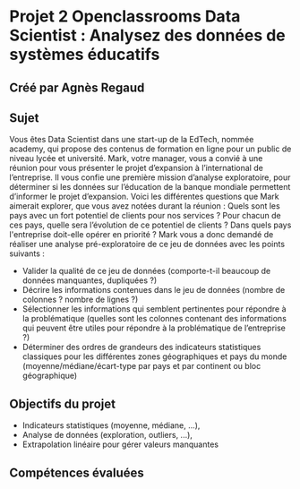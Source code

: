 # Projet 2 Openclassrooms Data Scientist : Analysez des données de systèmes éducatifs
## Créé par Agnès Regaud

## Sujet
Vous êtes Data Scientist dans une start-up de la EdTech, nommée academy, qui propose des contenus de formation en ligne pour un public de niveau 
lycée et université.
Mark, votre manager, vous a convié à une réunion pour vous présenter le projet d’expansion à l’international de l’entreprise. Il vous confie une première mission d’analyse exploratoire, pour déterminer si les données sur l’éducation de la banque mondiale permettent d’informer le projet d’expansion.
Voici les différentes questions que Mark aimerait explorer, que vous avez notées durant la réunion :
Quels sont les pays avec un fort potentiel de clients pour nos services ?
Pour chacun de ces pays, quelle sera l’évolution de ce potentiel de clients ?
Dans quels pays l'entreprise doit-elle opérer en priorité ?
Mark vous a donc demandé de réaliser une analyse pré-exploratoire de ce jeu de données avec les points suivants :
- Valider la qualité de ce jeu de données (comporte-t-il beaucoup de données manquantes, dupliquées ?)
- Décrire les informations contenues dans le jeu de données (nombre de colonnes ? nombre de lignes ?)
- Sélectionner les informations qui semblent pertinentes pour répondre à la problématique (quelles sont les colonnes 
contenant des informations qui peuvent être utiles pour répondre à la problématique de l’entreprise ?)
- Déterminer des ordres de grandeurs des indicateurs statistiques classiques pour les différentes zones géographiques 
et pays du monde (moyenne/médiane/écart-type par pays et par continent ou bloc géographique)


## Objectifs du projet
- Indicateurs statistiques (moyenne, médiane, ...),
- Analyse de données (exploration, outliers, ...), 
- Extrapolation linéaire pour gérer valeurs manquantes
  
## Compétences évaluées

